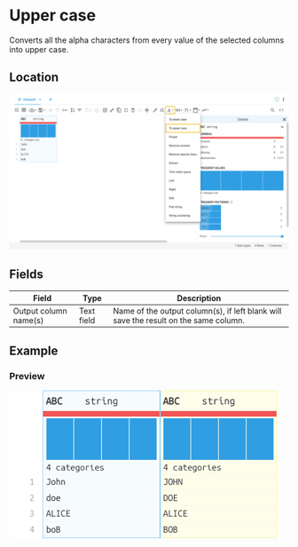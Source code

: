 # Upper case
Converts all the alpha characters from every value of the selected columns into upper case.
## Location
![upper location](../../docs/screenshots/location/upper.png)
## Fields
Field | Type | Description
----- | ---- | -----------
Output column name(s) | Text field | Name of the output column(s), if left blank will save the result on the same column.
## Example
### Preview
![upper table](../../docs/screenshots/table/upper.png)